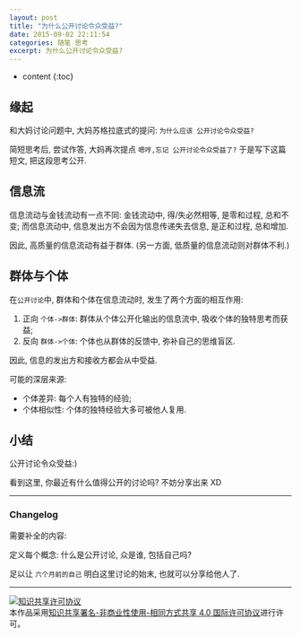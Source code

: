 ```yaml
---
layout: post
title: "为什么公开讨论令众受益?"
date: 2015-09-02 22:11:54
categories: 随笔 思考
excerpt: 为什么公开讨论令众受益?
---
```


* content
{:toc}


## 缘起

和大妈讨论问题中, 大妈苏格拉底式的提问: `为什么应该 公开讨论令众受益?` 

简短思考后, 尝试作答, 大妈再次提点 `嗯哼,忘记 公开讨论令众受益了?` 于是写下这篇短文, 把这段思考公开.

## 信息流

信息流动与金钱流动有一点不同: 金钱流动中, 得/失必然相等, 是零和过程, 总和不变; 而信息流动中, 信息发出方不会因为信息传递失去信息, 是正和过程, 总和增加. 

因此, 高质量的信息流动有益于群体. (另一方面, 低质量的信息流动则对群体不利.)

## 群体与个体

在`公开讨论`中, 群体和个体在信息流动时, 发生了两个方面的相互作用:

1. 正向 `个体->群体`: 群体从个体公开化输出的信息流中, 吸收个体的独特思考而获益; 
2. 反向 `群体->个体`: 个体也从群体的反馈中, 弥补自己的思维盲区.

因此, 信息的发出方和接收方都会从中受益.

可能的深层来源:

- 个体差异: 每个人有独特的经验;
- 个体相似性: 个体的独特经验大多可被他人复用.

## 小结

公开讨论令众受益:) 

看到这里, 你最近有什么值得公开的讨论吗? 不妨分享出来 XD

---

### Changelog

需要补全的内容:

定义每个概念: 什么是公开讨论, 众是谁, 包括自己吗?

足以让 `六个月前的自己` 明白这里讨论的始末, 也就可以分享给他人了.

---

<a rel="license" href="http://creativecommons.org/licenses/by-nc-sa/4.0/"><img alt="知识共享许可协议" style="border-width:0" src="https://i.creativecommons.org/l/by-nc-sa/4.0/88x31.png" /></a><br />本<span xmlns:dct="http://purl.org/dc/terms/" href="http://purl.org/dc/dcmitype/Text" rel="dct:type">作品</span>采用<a rel="license" href="http://creativecommons.org/licenses/by-nc-sa/4.0/">知识共享署名-非商业性使用-相同方式共享 4.0 国际许可协议</a>进行许可。
